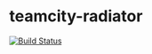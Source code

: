 teamcity-radiator
=================

[![Build Status](https://travis-ci.org/kunalkundaje/teamcity-radiator.png?branch=master)](https://travis-ci.org/kunalkundaje/teamcity-radiator)
